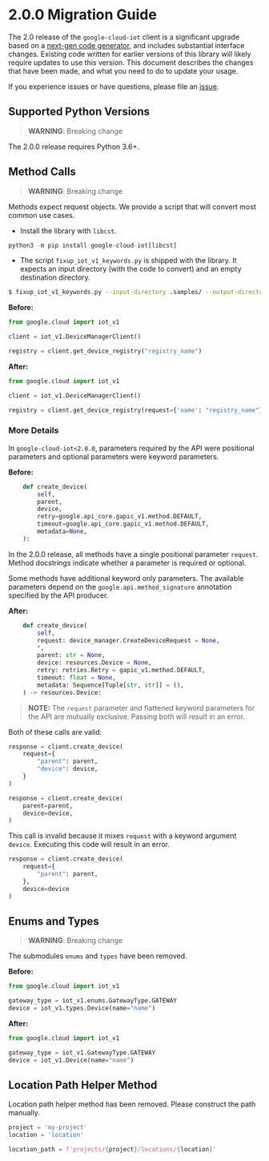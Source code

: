 # 2.0.0 Migration Guide

The 2.0 release of the `google-cloud-iot` client is a significant upgrade based on a [next-gen code generator](https://github.com/googleapis/gapic-generator-python), and includes substantial interface changes. Existing code written for earlier versions of this library will likely require updates to use this version. This document describes the changes that have been made, and what you need to do to update your usage.

If you experience issues or have questions, please file an [issue](https://github.com/googleapis/python-iot/issues).

## Supported Python Versions

> **WARNING**: Breaking change

The 2.0.0 release requires Python 3.6+.


## Method Calls

> **WARNING**: Breaking change

Methods expect request objects. We provide a script that will convert most common use cases.

* Install the library with `libcst`.

```py
python3 -m pip install google-cloud-iot[libcst]
```

* The script `fixup_iot_v1_keywords.py` is shipped with the library. It expects
an input directory (with the code to convert) and an empty destination directory.

```sh
$ fixup_iot_v1_keywords.py --input-directory .samples/ --output-directory samples/
```

**Before:**
```py
from google.cloud import iot_v1

client = iot_v1.DeviceManagerClient()

registry = client.get_device_registry("registry_name")
```


**After:**
```py
from google.cloud import iot_v1

client = iot_v1.DeviceManagerClient()

registry = client.get_device_registry(request={'name': "registry_name"})
```

### More Details

In `google-cloud-iot<2.0.0`, parameters required by the API were positional parameters and optional parameters were keyword parameters.

**Before:**
```py
    def create_device(
        self,
        parent,
        device,
        retry=google.api_core.gapic_v1.method.DEFAULT,
        timeout=google.api_core.gapic_v1.method.DEFAULT,
        metadata=None,
    ):
```

In the 2.0.0 release, all methods have a single positional parameter `request`. Method docstrings indicate whether a parameter is required or optional.

Some methods have additional keyword only parameters. The available parameters depend on the `google.api.method_signature` annotation specified by the API producer.


**After:**
```py
    def create_device(
        self,
        request: device_manager.CreateDeviceRequest = None,
        *,
        parent: str = None,
        device: resources.Device = None,
        retry: retries.Retry = gapic_v1.method.DEFAULT,
        timeout: float = None,
        metadata: Sequence[Tuple[str, str]] = (),
    ) -> resources.Device:
```

> **NOTE:** The `request` parameter and flattened keyword parameters for the API are mutually exclusive.
> Passing both will result in an error.


Both of these calls are valid:

```py
response = client.create_device(
    request={
        "parent": parent,
        "device": device,
    }
)
```

```py
response = client.create_device(
    parent=parent,
    device=device,
)
```

This call is invalid because it mixes `request` with a keyword argument `device`. Executing this code
will result in an error.

```py
response = client.create_device(
    request={
        "parent": parent,
    },
    device=device
)
```



## Enums and Types


> **WARNING**: Breaking change

The submodules `enums` and `types` have been removed.

**Before:**
```py
from google.cloud import iot_v1

gateway_type = iot_v1.enums.GatewayType.GATEWAY
device = iot_v1.types.Device(name="name")
```


**After:**
```py
from google.cloud import iot_v1

gateway_type = iot_v1.GatewayType.GATEWAY
device = iot_v1.Device(name="name")
```

## Location Path Helper Method

Location path helper method has been removed. Please construct
the path manually.

```py
project = 'my-project'
location = 'location'

location_path = f'projects/{project}/locations/{location}'
```
